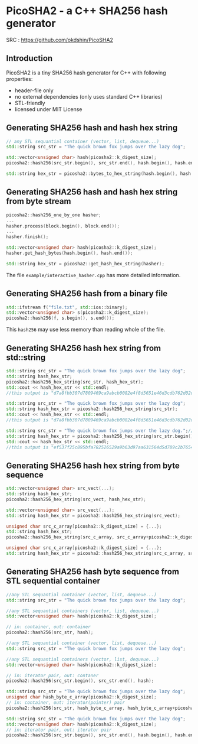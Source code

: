 # PicoSHA2 - a C++ SHA256 hash generator

SRC : https://github.com/okdshin/PicoSHA2

## Introduction

PicoSHA2 is a tiny SHA256 hash generator for C++ with following properties:

- header-file only
- no external dependencies (only uses standard C++ libraries)
- STL-friendly
- licensed under MIT License

## Generating SHA256 hash and hash hex string

```c++
// any STL sequantial container (vector, list, dequeue...)
std::string src_str = "The quick brown fox jumps over the lazy dog";

std::vector<unsigned char> hash(picosha2::k_digest_size);
picosha2::hash256(src_str.begin(), src_str.end(), hash.begin(), hash.end());

std::string hex_str = picosha2::bytes_to_hex_string(hash.begin(), hash.end());
```

## Generating SHA256 hash and hash hex string from byte stream

```c++
picosha2::hash256_one_by_one hasher;
...
hasher.process(block.begin(), block.end());
...
hasher.finish();

std::vector<unsigned char> hash(picosha2::k_digest_size);
hasher.get_hash_bytes(hash.begin(), hash.end());

std::string hex_str = picosha2::get_hash_hex_string(hasher);
```

The file `example/interactive_hasher.cpp` has more detailed information.

## Generating SHA256 hash from a binary file

```c++
std::ifstream f("file.txt", std::ios::binary);
std::vector<unsigned char> s(picosha2::k_digest_size);
picosha2::hash256(f, s.begin(), s.end());
```

This `hash256` may use less memory than reading whole of the file.

## Generating SHA256 hash hex string from std::string

```c++
std::string src_str = "The quick brown fox jumps over the lazy dog";
std::string hash_hex_str;
picosha2::hash256_hex_string(src_str, hash_hex_str);
std::cout << hash_hex_str << std::endl;
//this output is "d7a8fbb307d7809469ca9abcb0082e4f8d5651e46d3cdb762d02d0bf37c9e592"
```

```c++
std::string src_str = "The quick brown fox jumps over the lazy dog";
std::string hash_hex_str = picosha2::hash256_hex_string(src_str);
std::cout << hash_hex_str << std::endl;
//this output is "d7a8fbb307d7809469ca9abcb0082e4f8d5651e46d3cdb762d02d0bf37c9e592"
```

```c++
std::string src_str = "The quick brown fox jumps over the lazy dog.";//add '.'
std::string hash_hex_str = picosha2::hash256_hex_string(src_str.begin(), src_str.end());
std::cout << hash_hex_str << std::endl;
//this output is "ef537f25c895bfa782526529a9b63d97aa631564d5d789c2b765448c8635fb6c"
```

## Generating SHA256 hash hex string from byte sequence

```c++
std::vector<unsigned char> src_vect(...);
std::string hash_hex_str;
picosha2::hash256_hex_string(src_vect, hash_hex_str);
```

```c++
std::vector<unsigned char> src_vect(...);
std::string hash_hex_str = picosha2::hash256_hex_string(src_vect);
```

```c++
unsigned char src_c_array[picosha2::k_digest_size] = {...};
std::string hash_hex_str;
picosha2::hash256_hex_string(src_c_array, src_c_array+picosha2::k_digest_size, hash_hex_str);
```

```c++
unsigned char src_c_array[picosha2::k_digest_size] = {...};
std::string hash_hex_str = picosha2::hash256_hex_string(src_c_array, src_c_array+picosha2::k_digest_size);
```


## Generating SHA256 hash byte sequence from STL sequential container

```c++
//any STL sequantial container (vector, list, dequeue...)
std::string src_str = "The quick brown fox jumps over the lazy dog";

//any STL sequantial containers (vector, list, dequeue...)
std::vector<unsigned char> hash(picosha2::k_digest_size);

// in: container, out: container
picosha2::hash256(src_str, hash);
```

```c++
//any STL sequantial container (vector, list, dequeue...)
std::string src_str = "The quick brown fox jumps over the lazy dog";

//any STL sequantial containers (vector, list, dequeue...)
std::vector<unsigned char> hash(picosha2::k_digest_size);

// in: iterator pair, out: contaner
picosha2::hash256(src_str.begin(), src_str.end(), hash);
```

```c++
std::string src_str = "The quick brown fox jumps over the lazy dog";
unsigned char hash_byte_c_array[picosha2::k_digest_size];
// in: container, out: iterator(pointer) pair
picosha2::hash256(src_str, hash_byte_c_array, hash_byte_c_array+picosha2::k_digest_size);
```

```c++
std::string src_str = "The quick brown fox jumps over the lazy dog";
std::vector<unsigned char> hash(picosha2::k_digest_size);
// in: iterator pair, out: iterator pair
picosha2::hash256(src_str.begin(), src_str.end(), hash.begin(), hash.end());
```
